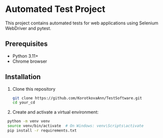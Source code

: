 # Automated Test Project

This project contains automated tests for web applications using Selenium WebDriver and pytest.

## Prerequisites

- Python 3.11+
- Chrome browser 

## Installation

1. Clone this repository
   ```bash
   git clone https://github.com/KorotkovaAnn/TestSoftware.git
   cd your_cd
3. Create and activate a virtual environment:
  ```bash
   python -m venv venv
   source venv/bin/activate  # On Windows: venv\Scripts\activate
   pip install -r requirements.txt
